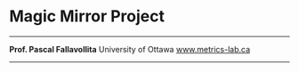 # Magic Mirror Project

---

__Prof. Pascal Fallavollita__
University of Ottawa
www.metrics-lab.ca

---

